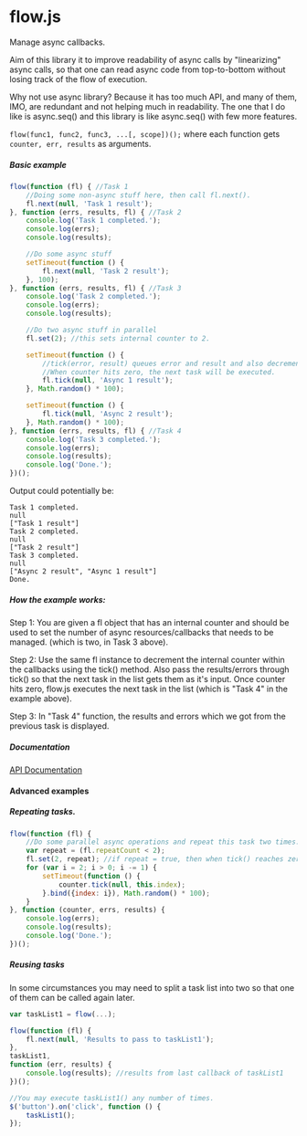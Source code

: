 flow.js
=======

Manage async callbacks.

Aim of this library it to improve readability of async calls by "linearizing" async calls,
so that one can read async code from top-to-bottom without losing track of the flow of execution.

Why not use async library?
Because it has too much API, and many of them, IMO, are redundant and not helping much in readability.
The one that I do like is async.seq() and this library is like async.seq() with few more features.

`flow(func1, func2, func3, ...[, scope])();` where each function gets `counter, err, results` as arguments.

##### Basic example

```javascript
flow(function (fl) { //Task 1
    //Doing some non-async stuff here, then call fl.next().
    fl.next(null, 'Task 1 result');
}, function (errs, results, fl) { //Task 2
    console.log('Task 1 completed.');
    console.log(errs);
    console.log(results);

    //Do some async stuff
    setTimeout(function () {
        fl.next(null, 'Task 2 result');
    }, 100);
}, function (errs, results, fl) { //Task 3
    console.log('Task 2 completed.');
    console.log(errs);
    console.log(results);

    //Do two async stuff in parallel
    fl.set(2); //this sets internal counter to 2.

    setTimeout(function () {
        //tick(error, result) queues error and result and also decrements internal count by 1.
        //When counter hits zero, the next task will be executed.
        fl.tick(null, 'Async 1 result');
    }, Math.random() * 100);

    setTimeout(function () {
        fl.tick(null, 'Async 2 result');
    }, Math.random() * 100);
}, function (errs, results, fl) { //Task 4
    console.log('Task 3 completed.');
    console.log(errs);
    console.log(results);
    console.log('Done.');
})();
```

Output could potentially be:
```
Task 1 completed.
null
["Task 1 result"]
Task 2 completed.
null
["Task 2 result"]
Task 3 completed.
null
["Async 2 result", "Async 1 result"]
Done.
```

##### How the example works:

Step 1:
You are given a fl object that has an internal counter and should be used to set the number of async resources/callbacks that needs to be managed.
(which is two, in Task 3 above).

Step 2:
Use the same fl instance to decrement the internal counter within the callbacks using the tick() method.
Also pass the results/errors through tick() so that the next task in the list gets them as it's input.
Once counter hits zero, flow.js executes the next task in the list (which is "Task 4" in the example above).

Step 3:
In "Task 4" function, the results and errors which we got from the previous task is displayed.

##### Documentation

[API Documentation](http://munawwar.github.io/flowjs/doc/)

#### Advanced examples

##### Repeating tasks.

```javascript
flow(function (fl) {
    //Do some parallel async operations and repeat this task two times.
    var repeat = (fl.repeatCount < 2);
    fl.set(2, repeat); //if repeat = true, then when tick() reaches zero, it will repeat this task again.
    for (var i = 2; i > 0; i -= 1) {
        setTimeout(function () {
            counter.tick(null, this.index);
        }.bind({index: i}), Math.random() * 100);
    }
}, function (counter, errs, results) {
    console.log(errs);
    console.log(results);
    console.log('Done.');
})();
```

##### Reusing tasks

In some circumstances you may need to split a task list into two so that one of them can be called again later.

```javascript
var taskList1 = flow(...);

flow(function (fl) {
    fl.next(null, 'Results to pass to taskList1');
},
taskList1,
function (err, results) {
    console.log(results); //results from last callback of taskList1
})();

//You may execute taskList1() any number of times.
$('button').on('click', function () {
    taskList1();
});
```
